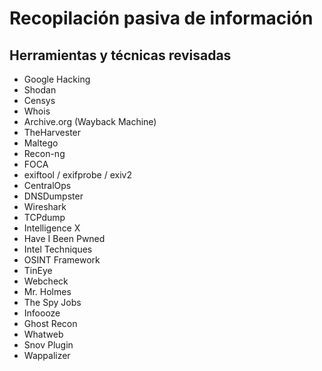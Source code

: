 # Recopilación pasiva de información

## Herramientas y técnicas revisadas

- Google Hacking
- Shodan
- Censys
- Whois
- Archive.org (Wayback Machine)
- TheHarvester 
- Maltego
- Recon-ng
- FOCA
- exiftool / exifprobe / exiv2
- CentralOps
- DNSDumpster
- Wireshark
- TCPdump
- Intelligence X
- Have I Been Pwned
- Intel Techniques
- OSINT Framework
- TinEye
- Webcheck
- Mr. Holmes
- The Spy Jobs
- Infoooze
- Ghost Recon
- Whatweb
- Snov Plugin
- Wappalizer
